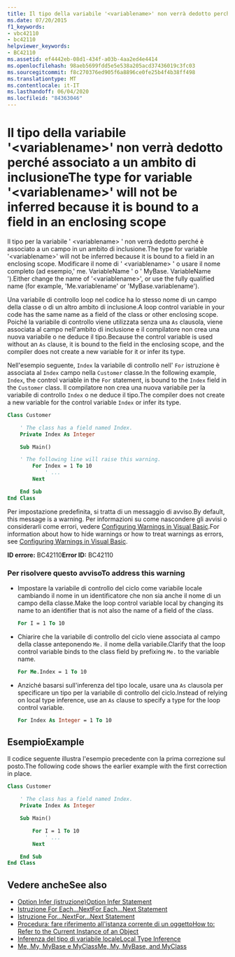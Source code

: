 ```yaml
---
title: Il tipo della variabile '<variablename>' non verrà dedotto perché associato a un ambito di inclusione
ms.date: 07/20/2015
f1_keywords:
- vbc42110
- bc42110
helpviewer_keywords:
- BC42110
ms.assetid: ef4442eb-08d1-434f-a03b-4aa2ed4e4414
ms.openlocfilehash: 98aeb5699fdd5e5e538a205acd37436019c3fc03
ms.sourcegitcommit: f8c270376ed905f6a8896ce0fe25b4f4b38ff498
ms.translationtype: MT
ms.contentlocale: it-IT
ms.lasthandoff: 06/04/2020
ms.locfileid: "84363046"
---
```

# <a name="the-type-for-variable-variablename-will-not-be-inferred-because-it-is-bound-to-a-field-in-an-enclosing-scope"></a><span data-ttu-id="b43de-102">Il tipo della variabile '\<variablename>' non verrà dedotto perché associato a un ambito di inclusione</span><span class="sxs-lookup"><span data-stu-id="b43de-102">The type for variable '\<variablename>' will not be inferred because it is bound to a field in an enclosing scope</span></span>

<span data-ttu-id="b43de-103">Il tipo per la variabile ' \<variablename> ' non verrà dedotto perché è associato a un campo in un ambito di inclusione.</span><span class="sxs-lookup"><span data-stu-id="b43de-103">The type for variable '\<variablename>' will not be inferred because it is bound to a field in an enclosing scope.</span></span> <span data-ttu-id="b43de-104">Modificare il nome di ' \<variablename> ' o usare il nome completo (ad esempio,' me. VariableName ' o ' MyBase. VariableName ').</span><span class="sxs-lookup"><span data-stu-id="b43de-104">Either change the name of '\<variablename>', or use the fully qualified name (for example, 'Me.variablename' or 'MyBase.variablename').</span></span>

<span data-ttu-id="b43de-105">Una variabile di controllo loop nel codice ha lo stesso nome di un campo della classe o di un altro ambito di inclusione.</span><span class="sxs-lookup"><span data-stu-id="b43de-105">A loop control variable in your code has the same name as a field of the class or other enclosing scope.</span></span> <span data-ttu-id="b43de-106">Poiché la variabile di controllo viene utilizzata senza una `As` clausola, viene associata al campo nell'ambito di inclusione e il compilatore non crea una nuova variabile o ne deduce il tipo.</span><span class="sxs-lookup"><span data-stu-id="b43de-106">Because the control variable is used without an `As` clause, it is bound to the field in the enclosing scope, and the compiler does not create a new variable for it or infer its type.</span></span>

<span data-ttu-id="b43de-107">Nell'esempio seguente, `Index` la variabile di controllo nell' `For` istruzione è associata al `Index` campo nella `Customer` classe.</span><span class="sxs-lookup"><span data-stu-id="b43de-107">In the following example, `Index`, the control variable in the `For` statement, is bound to the `Index` field in the `Customer` class.</span></span> <span data-ttu-id="b43de-108">Il compilatore non crea una nuova variabile per la variabile di controllo `Index` o ne deduce il tipo.</span><span class="sxs-lookup"><span data-stu-id="b43de-108">The compiler does not create a new variable for the control variable `Index` or infer its type.</span></span>

```vb
Class Customer

    ' The class has a field named Index.
    Private Index As Integer

    Sub Main()

    ' The following line will raise this warning.
        For Index = 1 To 10
            ' ...
        Next

    End Sub
End Class
```

<span data-ttu-id="b43de-109">Per impostazione predefinita, si tratta di un messaggio di avviso.</span><span class="sxs-lookup"><span data-stu-id="b43de-109">By default, this message is a warning.</span></span> <span data-ttu-id="b43de-110">Per informazioni su come nascondere gli avvisi o considerarli come errori, vedere [Configuring Warnings in Visual Basic](/visualstudio/ide/configuring-warnings-in-visual-basic).</span><span class="sxs-lookup"><span data-stu-id="b43de-110">For information about how to hide warnings or how to treat warnings as errors, see [Configuring Warnings in Visual Basic](/visualstudio/ide/configuring-warnings-in-visual-basic).</span></span>

<span data-ttu-id="b43de-111">**ID errore:** BC42110</span><span class="sxs-lookup"><span data-stu-id="b43de-111">**Error ID:** BC42110</span></span>

### <a name="to-address-this-warning"></a><span data-ttu-id="b43de-112">Per risolvere questo avviso</span><span class="sxs-lookup"><span data-stu-id="b43de-112">To address this warning</span></span>

- <span data-ttu-id="b43de-113">Impostare la variabile di controllo del ciclo come variabile locale cambiando il nome in un identificatore che non sia anche il nome di un campo della classe.</span><span class="sxs-lookup"><span data-stu-id="b43de-113">Make the loop control variable local by changing its name to an identifier that is not also the name of a field of the class.</span></span>

  ```vb
  For I = 1 To 10
  ```

- <span data-ttu-id="b43de-114">Chiarire che la variabile di controllo del ciclo viene associata al campo della classe anteponendo `Me.` il nome della variabile.</span><span class="sxs-lookup"><span data-stu-id="b43de-114">Clarify that the loop control variable binds to the class field by prefixing `Me.` to the variable name.</span></span>

  ```vb
  For Me.Index = 1 To 10
  ```

- <span data-ttu-id="b43de-115">Anziché basarsi sull'inferenza del tipo locale, usare una `As` clausola per specificare un tipo per la variabile di controllo del ciclo.</span><span class="sxs-lookup"><span data-stu-id="b43de-115">Instead of relying on local type inference, use an `As` clause to specify a type for the loop control variable.</span></span>

  ```vb
  For Index As Integer = 1 To 10
  ```

## <a name="example"></a><span data-ttu-id="b43de-116">Esempio</span><span class="sxs-lookup"><span data-stu-id="b43de-116">Example</span></span>
 <span data-ttu-id="b43de-117">Il codice seguente illustra l'esempio precedente con la prima correzione sul posto.</span><span class="sxs-lookup"><span data-stu-id="b43de-117">The following code shows the earlier example with the first correction in place.</span></span>

```vb
Class Customer

    ' The class has a field named Index.
    Private Index As Integer

    Sub Main()

        For I = 1 To 10
            ' ...
        Next

    End Sub
End Class
```

## <a name="see-also"></a><span data-ttu-id="b43de-118">Vedere anche</span><span class="sxs-lookup"><span data-stu-id="b43de-118">See also</span></span>

- [<span data-ttu-id="b43de-119">Option Infer (istruzione)</span><span class="sxs-lookup"><span data-stu-id="b43de-119">Option Infer Statement</span></span>](../statements/option-infer-statement.md)
- [<span data-ttu-id="b43de-120">Istruzione For Each...Next</span><span class="sxs-lookup"><span data-stu-id="b43de-120">For Each...Next Statement</span></span>](../statements/for-each-next-statement.md)
- [<span data-ttu-id="b43de-121">Istruzione For...Next</span><span class="sxs-lookup"><span data-stu-id="b43de-121">For...Next Statement</span></span>](../statements/for-next-statement.md)
- [<span data-ttu-id="b43de-122">Procedura: fare riferimento all'istanza corrente di un oggetto</span><span class="sxs-lookup"><span data-stu-id="b43de-122">How to: Refer to the Current Instance of an Object</span></span>](../../programming-guide/language-features/variables/how-to-refer-to-the-current-instance-of-an-object.md)
- [<span data-ttu-id="b43de-123">Inferenza del tipo di variabile locale</span><span class="sxs-lookup"><span data-stu-id="b43de-123">Local Type Inference</span></span>](../../programming-guide/language-features/variables/local-type-inference.md)
- [<span data-ttu-id="b43de-124">Me, My, MyBase e MyClass</span><span class="sxs-lookup"><span data-stu-id="b43de-124">Me, My, MyBase, and MyClass</span></span>](../../programming-guide/program-structure/me-my-mybase-and-myclass.md)
